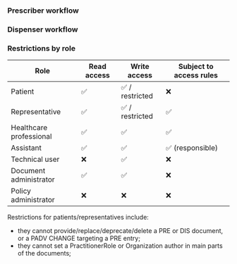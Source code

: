### Prescriber workflow

### Dispenser workflow

### Restrictions by role

| Role                    | Read access | Write access   | Subject to access rules |
|-------------------------|-------------|----------------|-------------------------|
| Patient                 | ✅           | ✅ / restricted | ❌                       |
| Representative          | ✅           | ✅ / restricted | ✅                       |
| Healthcare professional | ✅           | ✅              | ✅                       |
| Assistant               | ✅           | ✅              | ✅ (responsible)         |
| Technical user          | ❌           | ✅              | ❌                       | <!-- This may change -->
| Document administrator  | ✅           | ✅              | ❌                       |
| Policy administrator    | ❌           | ❌              | ❌                       |

Restrictions for patients/representatives include:

- they cannot provide/replace/deprecate/delete a PRE or DIS document, or a PADV CHANGE targeting a PRE entry;
- they cannot set a PractitionerRole or Organization author in main parts of the documents;
